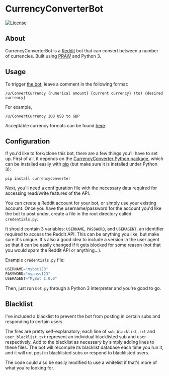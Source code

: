 # CurrencyConverterBot
[![License](https://img.shields.io/:license-mit-blue.svg)](https://astrocb.mit-license.org)

## About

CurrencyConverterBot is a [Reddit](https://reddit.com/) bot that can convert between a number of currencies. Built using [PRAW](http://praw.readthedocs.io/en/stable/) and Python 3.

## Usage
To trigger [the bot](https://reddit.com/user/ConvertCurrency), leave a comment in the following format:

```
/u/ConvertCurrency {numerical amount} {current currency} (to) {desired currency}
```

For example,

```
/u/ConvertCurrency 100 USD to GBP
```

Acceptable currency formats can be found [here](https://pypi.python.org/pypi/CurrencyConverter/0.5).

## Configuration

If you'd like to fork/clone this bot, there are a few things you'll have to set up. First of all, it depends on the [CurrencyConverter Python package](https://pypi.python.org/pypi/CurrencyConverter/0.5), which can be installed easily with [pip](https://pypi.python.org/pypi/pip) (but make sure it is installed under Python 3):

```
pip install currencyconverter
```

Next, you'll need a configuration file with the necessary data required for accessing read/write features of the API.

You can create a Reddit account for your bot, or simply use your existing account. Once you have the username/password for the account you'd like the bot to post under, create a file in the root directory called `credentials.py`.

It should contain 3 variables: `USERNAME`, `PASSWORD`, and `USERAGENT`, an identifier required to access the Reddit API. This can be anything you like, but make sure it's unique. It's also a good idea to include a version in the user agent so that it can be easily changed if it gets blocked for some reason (not that you would spam the Reddit API or anything...).

Example `credentials.py` file:

```py
USERNAME="mybot123"
PASSWORD="mypass123"
USERAGENT="MyBot 1.0.0"
```

Then, just run `bot.py` through a Python 3 interpreter and you're good to go.

## Blacklist
I've included a blacklist to prevent the bot from posting in certain subs and responding to certain users.

The files are pretty self-explanatory; each line of `sub_blacklist.txt` and `user_blacklist.txt` represent an individual blacklisted sub and user respectively. Add to the blacklist as necessary by simply adding lines to these files. The bot will recompile its blacklist database each time you run it, and it will not post in blacklisted subs or respond to blacklisted users.

The code could also be easily modified to use a whitelist if that's more of what you're looking for.
